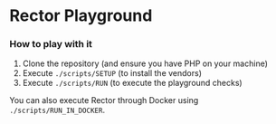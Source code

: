 # Rector Playground

### How to play with it

1. Clone the repository (and ensure you have PHP on your machine)
2. Execute `./scripts/SETUP` (to install the vendors)
3. Execute `./scripts/RUN` (to execute the playground checks)

You can also execute Rector through Docker using `./scripts/RUN_IN_DOCKER`.
